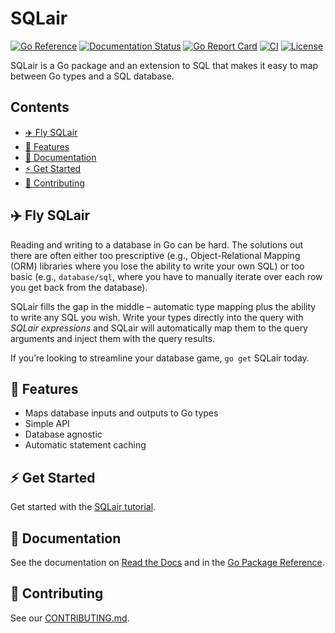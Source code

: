 # SQLair
[![Go Reference](https://pkg.go.dev/badge/github.com/canonical/sqlair)](https://pkg.go.dev/github.com/canonical/sqlair)
[![Documentation Status](https://readthedocs.com/projects/canonical-sqlair/badge/?version=latest)](https://canonical-sqlair.readthedocs-hosted.com/en/latest/?badge=latest)
[![Go Report Card](https://goreportcard.com/badge/github.com/canonical/sqlair)](https://goreportcard.com/report/github.com/canonical/sqlair)
[![CI](https://github.com/canonical/sqlair/actions/workflows/go-test.yml/badge.svg)](https://github.com/canonical/sqlair/actions/workflows/go-test.yml)
[![License](https://img.shields.io/badge/License-Apache%202.0-blue.svg)](LICENSE)

SQLair is a Go package and an extension to SQL that makes it easy to map between
Go types and a SQL database.

## Contents

* [:airplane: Fly SQLair](#airplane-fly-sqlair)
* [:dart: Features](#dart-features)
* [:open_book: Documentation](#open_book-documentation)
* [:zap: Get Started](#zap-get-started)
* [:dizzy: Contributing](#dizzy-contributing)

## :airplane: Fly SQLair

Reading and writing to a database in Go can be hard. The solutions out there are
often either too prescriptive (e.g., Object-Relational Mapping (ORM) libraries
where you lose the ability to write your own SQL) or too basic (e.g.,
`database/sql`, where you have to manually iterate over each row you get back
from the database).

SQLair fills the gap in the middle – automatic type mapping plus the ability to
write any SQL you wish. Write your types directly into the query with _SQLair
expressions_ and SQLair will automatically map them to the query arguments and
inject them with the query results.

If you’re looking to streamline your database game, `go get` SQLair today.

## :dart: Features

 * Maps database inputs and outputs to Go types
 * Simple API
 * Database agnostic
 * Automatic statement caching

## :zap: Get Started

Get started with the [SQLair
tutorial](https://canonical-sqlair.readthedocs-hosted.com/en/latest/tutorial/tutorial/).

## :open_book: Documentation

See the documentation on [Read the Docs](https://canonical-sqlair.readthedocs-hosted.com/en/latest/) and
in the [Go Package Reference](https://pkg.go.dev/github.com/canonical/sqlair).

## :dizzy: Contributing

See our [CONTRIBUTING.md](CONTRIBUTING.md).